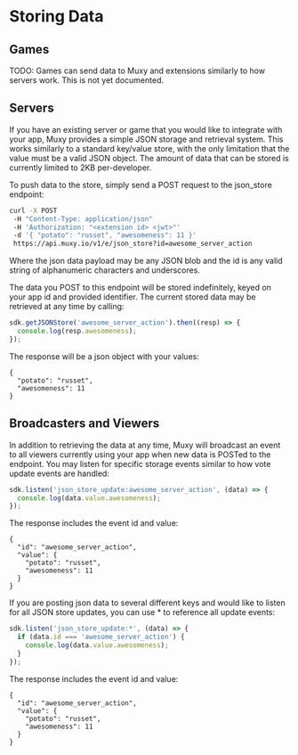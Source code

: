 # Storing Data

## Games

TODO: Games can send data to Muxy and extensions similarly to how servers work. This is not yet
documented.

## Servers

If you have an existing server or game that you would like to integrate with your app, Muxy provides
a simple JSON storage and retrieval system. This works similarly to a standard key/value store, with
the only limitation that the value must be a valid JSON object. The amount of data that can be
stored is currently limited to 2KB per-developer.

To push data to the store, simply send a POST request to the json_store endpoint:

```sh
curl -X POST
 -H "Content-Type: application/json"
 -H 'Authorization: "<extension id> <jwt>"'
 -d '{ "potato": "russet", "awesomeness": 11 }'
 https://api.muxy.io/v1/e/json_store?id=awesome_server_action
```

Where the json data payload may be any JSON blob and the id is any valid string of alphanumeric
characters and underscores.

The data you POST to this endpoint will be stored indefinitely, keyed on your app id and provided
identifier. The current stored data may be retrieved at any time by calling:

```javascript
sdk.getJSONStore('awesome_server_action').then((resp) => {
  console.log(resp.awesomeness);
});
```

The response will be a json object with your values:
```
{
  "potato": "russet",
  "awesomeness": 11
}
```

## Broadcasters and Viewers

In addition to retrieving the data at any time, Muxy will broadcast an event to all viewers
currently using your app when new data is POSTed to the endpoint. You may listen for specific
storage events similar to how vote update events are handled:

```javascript
sdk.listen('json_store_update:awesome_server_action', (data) => {
  console.log(data.value.awesomeness);
});
```

The response includes the event id and value:
```
{
  "id": "awesome_server_action",
  "value": {
    "potato": "russet",
    "awesomeness": 11
  }
}
```

If you are posting json data to several different keys and would like to listen for all JSON store
updates, you can use * to reference all update events:

```javascript
sdk.listen('json_store_update:*', (data) => {
  if (data.id === 'awesome_server_action') {
    console.log(data.value.awesomeness);
  }
});
```

The response includes the event id and value:
```
{
  "id": "awesome_server_action",
  "value": {
    "potato": "russet",
    "awesomeness": 11
  }
}
```